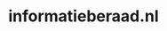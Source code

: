 ---
layout: post
title: "informatieberaad.nl"
internal_url: "/dutchgov/informatieberaad.nl.html"
subdomains_count: 2
all_subdomains_count: 2
urls_count: 2
ssl_rank: 0
http_rank: 75
url_link: /data/informatieberaad.nl/urls.txt
all_subdomains_link: /data/informatieberaad.nl/all_subdomains.txt
subdomains_link: /data/informatieberaad.nl/subdomains.txt
categories: dutchgov
---